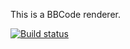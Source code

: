 This is a BBCode renderer.

[![Build status](https://travis-ci.org/FurAffinity/bbcode.svg?branch=master)](https://travis-ci.org/FurAffinity/bbcode)
